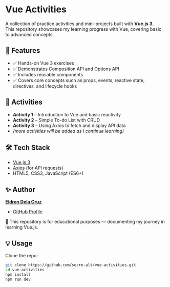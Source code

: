 # Vue Activities

A collection of practice activities and mini-projects built with **Vue.js 3**.  
This repository showcases my learning progress with Vue, covering basic to advanced concepts.

## 🚀 Features
- ✅ Hands-on Vue 3 exercises  
- ✅ Demonstrates Composition API and Options API  
- ✅ Includes reusable components  
- ✅ Covers core concepts such as props, events, reactive state, directives, and lifecycle hooks  

## 📂 Activities
- **Activity 1** – Introduction to Vue and basic reactivity  
- **Activity 2** – Simple To-do List with CRUD 
- **Activity 3** – Using Axios to fetch and display API data  
- *(more activities will be added as I continue learning)*  

## 🛠️ Tech Stack
- [Vue.js 3](https://vuejs.org/)  
- [Axios](https://axios-http.com/) (for API requests)  
- HTML5, CSS3, JavaScript (ES6+)  
## ✨ Author

[**Eldren Dela Cruz**](https://www.linkedin.com/in/eldren-dela-cruz-8a0858335/)  
- [GitHub Profile](https://github.com/secre-alt)  


📌 This repository is for educational purposes — documenting my journey in learning Vue.js.
## 💡 Usage
Clone the repo:
```bash
git clone https://github.com/secre-alt/vue-activities.git
cd vue-activities
npm install
npm run dev


